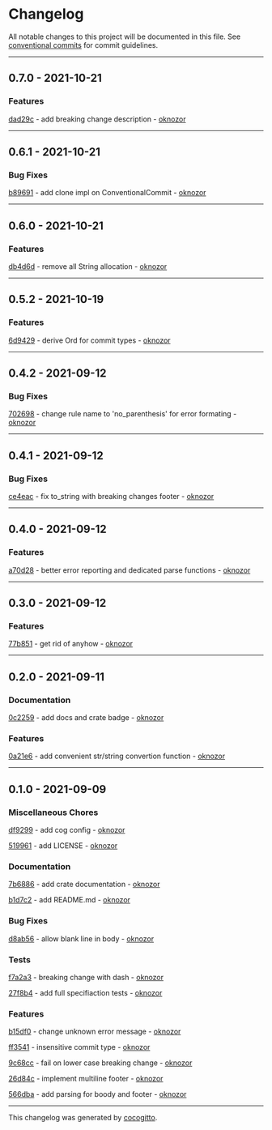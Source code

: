 # Changelog
All notable changes to this project will be documented in this file. See [conventional commits](https://www.conventionalcommits.org/) for commit guidelines.

- - -
## 0.7.0 - 2021-10-21


### Features

[dad29c](https://github.com/oknozor/conventional_commits_parser_rs/commit/dad29cb45842a55282c394eff2ffa26f1250e8f6) - add breaking change description - [oknozor](https://github.com/oknozor)


- - -
## 0.6.1 - 2021-10-21


### Bug Fixes

[b89691](https://github.com/oknozor/conventional_commits_parser_rs/commit/b89691d78f404e8c4d7ad054c9f69939bcf5ac8e) - add clone impl on ConventionalCommit - [oknozor](https://github.com/oknozor)


- - -
## 0.6.0 - 2021-10-21


### Features

[db4d6d](https://github.com/oknozor/conventional_commits_parser_rs/commit/db4d6dc5cfc5c2b4d26d4b36385674ab003c127d) - remove all String allocation - [oknozor](https://github.com/oknozor)


- - -
## 0.5.2 - 2021-10-19


### Features

[6d9429](https://github.com/oknozor/conventional_commits_parser_rs/commit/6d94294418163cd0677b12568bc77841cf481679) - derive Ord for commit types - [oknozor](https://github.com/oknozor)


- - -
## 0.4.2 - 2021-09-12


### Bug Fixes

[702698](https://github.com/oknozor/conventional_commits_parser_rs/commit/702698fdc0e86216a19d2d59c466181614b04fbc) - change rule name to 'no_parenthesis' for error formating - [oknozor](https://github.com/oknozor)


- - -
## 0.4.1 - 2021-09-12


### Bug Fixes

[ce4eac](https://github.com/oknozor/conventional_commits_parser_rs/commit/ce4eac57bbf3ccc09f2a26798227859d123418ce) - fix to_string with breaking changes footer - [oknozor](https://github.com/oknozor)


- - -
## 0.4.0 - 2021-09-12


### Features

[a70d28](https://github.com/oknozor/conventional_commits_parser_rs/commit/a70d28d76ab34cd074254b09b0d131c1a181d0c6) - better error reporting and dedicated parse functions - [oknozor](https://github.com/oknozor)


- - -
## 0.3.0 - 2021-09-12


### Features

[77b851](https://github.com/oknozor/conventional_commits_parser_rs/commit/77b851da8a9f7015cece7ca0cabb1ebb6b20ebc7) - get rid of anyhow - [oknozor](https://github.com/oknozor)


- - -
## 0.2.0 - 2021-09-11


### Documentation

[0c2259](https://github.com/oknozor/conventional_commits_parser_rs/commit/0c2259ad875f2f3fd0599d9d87f3aeedcd5dcb7b) - add docs and crate badge - [oknozor](https://github.com/oknozor)


### Features

[0a21e6](https://github.com/oknozor/conventional_commits_parser_rs/commit/0a21e6afc1ba63dd112c7078d3282c0aa14b5017) - add convenient str/string convertion function - [oknozor](https://github.com/oknozor)


- - -
## 0.1.0 - 2021-09-09


### Miscellaneous Chores

[df9299](https://github.com/oknozor/conventional_commits_parser_rs/commit/df92996f786c57570648ed5c5e2594b11457bae3) - add cog config - [oknozor](https://github.com/oknozor)

[519961](https://github.com/oknozor/conventional_commits_parser_rs/commit/519961525ecd9f2e6ebbbeeb2691c058f5c43229) - add LICENSE - [oknozor](https://github.com/oknozor)


### Documentation

[7b6886](https://github.com/oknozor/conventional_commits_parser_rs/commit/7b68869288242e0a7c6bd603293aca94fbba424b) - add crate documentation - [oknozor](https://github.com/oknozor)

[b1d7c2](https://github.com/oknozor/conventional_commits_parser_rs/commit/b1d7c275414d9a56392a0f5a1521e783cec47732) - add README.md - [oknozor](https://github.com/oknozor)


### Bug Fixes

[d8ab56](https://github.com/oknozor/conventional_commits_parser_rs/commit/d8ab5602efc168f3eff9c1b737bed0869ae76859) - allow blank line in body - [oknozor](https://github.com/oknozor)


### Tests

[f7a2a3](https://github.com/oknozor/conventional_commits_parser_rs/commit/f7a2a3af3592a63530877f3f298364682aeffae6) - breaking change with dash - [oknozor](https://github.com/oknozor)

[27f8b4](https://github.com/oknozor/conventional_commits_parser_rs/commit/27f8b42c1d4f77bf686fd673b27671a0ff9c106c) - add full specifiaction tests - [oknozor](https://github.com/oknozor)


### Features

[b15df0](https://github.com/oknozor/conventional_commits_parser_rs/commit/b15df069cbd3143c9d6e19e51187115e5068a005) - change unknown error message - [oknozor](https://github.com/oknozor)

[ff3541](https://github.com/oknozor/conventional_commits_parser_rs/commit/ff3541d8342e74d1a7d7b7c2742e51b9a994344e) - insensitive commit type - [oknozor](https://github.com/oknozor)

[9c68cc](https://github.com/oknozor/conventional_commits_parser_rs/commit/9c68ccde2904b1720a086d823798e98ae64cc504) - fail on lower case breaking change - [oknozor](https://github.com/oknozor)

[26d84c](https://github.com/oknozor/conventional_commits_parser_rs/commit/26d84c6c401b244ad21e934ecc730a5384de35a8) - implement multiline footer - [oknozor](https://github.com/oknozor)

[566dba](https://github.com/oknozor/conventional_commits_parser_rs/commit/566dba108941151923dc7bd6e313c351ad29ddd2) - add parsing for boody and footer - [oknozor](https://github.com/oknozor)


- - -

This changelog was generated by [cocogitto](https://github.com/oknozor/cocogitto).